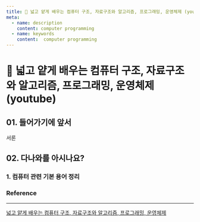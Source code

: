 ```yaml
---
title: 🎈 넓고 얕게 배우는 컴퓨터 구조, 자료구조와 알고리즘, 프로그래밍, 운영체제 (youtube)
meta:
  - name: description
    content: computer programming
  - name: keywords
    content:  computer programming
---
```


# 🎈 넓고 얕게 배우는 컴퓨터 구조, 자료구조와 알고리즘, 프로그래밍, 운영체제 (youtube)

## 01. 들어가기에 앞서

서론

## 02. 다나와를 아시나요?

### 1. 컴퓨터 관련 기본 용어 정리



### Reference

---

[넓고 얕게 배우는 컴퓨터 구조, 자료구조와 알고리즘, 프로그래밍, 운영체제](https://youtube.com/playlist?list=PLXvgR_grOs1BQCziQ_MpM877BdBxwbMzA&si=PY5YZD3cWW77Ekwe)